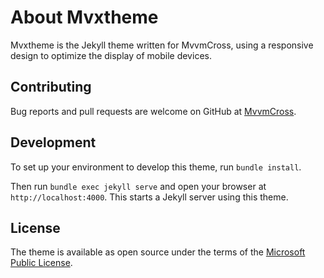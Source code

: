 # About Mvxtheme

Mvxtheme is the Jekyll theme written for MvvmCross, using a responsive design to optimize the display of mobile devices.

## Contributing

Bug reports and pull requests are welcome on GitHub at [MvvmCross](https://github.com/MvvmCross/MvvmCross/).

## Development

To set up your environment to develop this theme, run `bundle install`.

Then run `bundle exec jekyll serve` and open your browser at `http://localhost:4000`. This starts a Jekyll server using this theme.

## License

The theme is available as open source under the terms of the [Microsoft Public License](https://github.com/MvvmCross/MvvmCross/blob/master/LICENSE).

